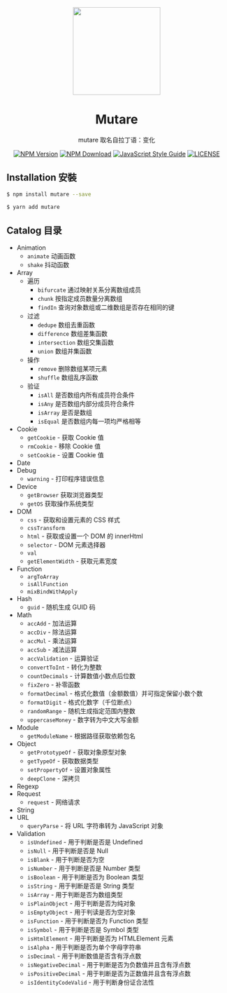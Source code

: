 <div align="center">
    <img width="200" src="https://raw.githubusercontent.com/tsejx/mutare/master/images/logo.png">
</div>

<h1 align="center">Mutare</h1>

<p align="center">mutare 取名自拉丁语：变化</p>

<div align="center">

[![NPM Version](https://img.shields.io/npm/v/mutare.svg)](https://www.npmjs.com/package/mutare) [![NPM Download](https://img.shields.io/npm/dm/mutare.svg)](https://www.npmjs.com/package/mutare) [![JavaScript Style Guide](https://img.shields.io/badge/code_style-standard-brightgreen.svg)](https://standardjs.com) [![LICENSE](https://img.shields.io/npm/l/mutare.svg)](https://github.com/tsejx/mutare/blob/master/LICENSE)


</div>

## Installation 安裝

```bash
$ npm install mutare --save

$ yarn add mutare
```

## Catalog 目录

* Animation
    * `animate` 动画函数
    * `shake` 抖动函数
* Array
    * 遍历
        * `bifurcate` 通过映射关系分离数组成员
        * `chunk` 按指定成员数量分离数组
        * `findIn` 查询对象数组或二维数组是否存在相同的键
    * 过滤
        * `dedupe` 数组去重函数
        * `difference` 数组差集函数
        * `intersection` 数组交集函数
        * `union` 数组并集函数
    * 操作
        * `remove` 删除数组某项元素
        * `shuffle` 数组乱序函数
    * 验证
        * `isAll` 是否数组内所有成员符合条件
        * `isAny` 是否数组内部分成员符合条件
        * `isArray` 是否是数组
        * `isEqual` 是否数组内每一项均严格相等
* Cookie
    * `getCookie` - 获取 Cookie 值
    * `rmCookie` - 移除 Cookie 值
    * `setCookie` - 设置 Cookie 值
* Date
* Debug
    * `warning` - 打印程序错误信息
* Device
    * `getBrowser` 获取浏览器类型
    * `getOS` 获取操作系统类型
* DOM
    * `css` - 获取和设置元素的 CSS 样式
    * `cssTransform`
    * `html` - 获取或设置一个 DOM 的 innerHtml
    * `selector` - DOM 元素选择器
    * `val`
    * `getElementWidth` - 获取元素宽度
* Function
    * `argToArray`
    * `isAllFunction`
    * `mixBindWithApply`
* Hash
    * `guid` - 随机生成 GUID 码
* Math
    * `accAdd` - 加法运算
    * `accDiv` - 除法运算
    * `accMul` - 乘法运算
    * `accSub` - 减法运算
    * `accValidation` - 运算验证
    * `convertToInt` - 转化为整数
    * `countDecimals` - 计算数值小数点后位数
    * `fixZero` - 补零函数
    * `formatDecimal` - 格式化数值（金额数值）并可指定保留小数个数
    * `formatDigit` - 格式化数字（千位断点）
    * `randomRange` - 随机生成指定范围内整数
    * `uppercaseMoney` - 数字转为中文大写金额
* Module
    * `getModuleName` - 根据路径获取依赖包名
* Object
    * `getPrototypeOf` - 获取对象原型对象
    * `getTypeOf` - 获取数据类型
    * `setPropertyOf` - 设置对象属性
    * `deepClone` - 深拷贝
* Regexp
* Request
    * `request` - 网络请求
* String
* URL
    * `queryParse` - 将 URL 字符串转为 JavaScript 对象
* Validation
    * `isUndefined` - 用于判断是否是 Undefined
    * `isNull` - 用于判断是否是 Null
    * `isBlank` - 用于判断是否为空
    * `isNumber` - 用于判断是否是 Number 类型
    * `isBoolean` - 用于判断是否为 Boolean 类型
    * `isString` - 用于判断是否是 String 类型
    * `isArray` - 用于判断是否为数组类型
    * `isPlainObject` - 用于判断是否为纯对象
    * `isEmptyObject` - 用于判读是否为空对象
    * `isFunction` - 用于判断是否为 Function 类型
    * `isSymbol` - 用于判断是否是 Symbol 类型
    * `isHtmlElement` - 用于判断是否为 HTMLElement 元素
    * `isAlpha` - 用于判断是否为单个字母字符串
    * `isDecimal` - 用于判断数值是否含有浮点数
    * `isNegativeDecimal` - 用于判断是否为负数值并且含有浮点数
    * `isPositiveDecimal` - 用于判断是否为正数值并且含有浮点数
    * `isIdentityCodeValid` - 用于判断身份证合法性
